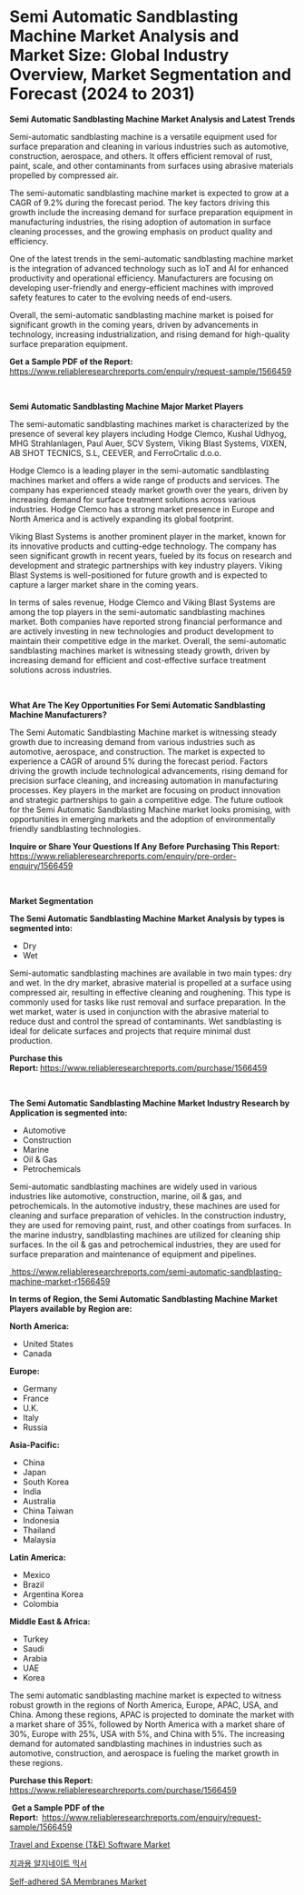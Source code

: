 <p><h1>Semi Automatic Sandblasting Machine Market Analysis and Market Size: Global Industry Overview, Market Segmentation and Forecast (2024 to 2031)</h1></p><p><strong>Semi Automatic Sandblasting Machine Market Analysis and Latest Trends</strong></p>
<p><p>Semi-automatic sandblasting machine is a versatile equipment used for surface preparation and cleaning in various industries such as automotive, construction, aerospace, and others. It offers efficient removal of rust, paint, scale, and other contaminants from surfaces using abrasive materials propelled by compressed air.</p><p>The semi-automatic sandblasting machine market is expected to grow at a CAGR of 9.2% during the forecast period. The key factors driving this growth include the increasing demand for surface preparation equipment in manufacturing industries, the rising adoption of automation in surface cleaning processes, and the growing emphasis on product quality and efficiency.</p><p>One of the latest trends in the semi-automatic sandblasting machine market is the integration of advanced technology such as IoT and AI for enhanced productivity and operational efficiency. Manufacturers are focusing on developing user-friendly and energy-efficient machines with improved safety features to cater to the evolving needs of end-users.</p><p>Overall, the semi-automatic sandblasting machine market is poised for significant growth in the coming years, driven by advancements in technology, increasing industrialization, and rising demand for high-quality surface preparation equipment.</p></p>
<p><strong>Get a Sample PDF of the Report:&nbsp;</strong> <a href="https://www.reliableresearchreports.com/enquiry/request-sample/1566459">https://www.reliableresearchreports.com/enquiry/request-sample/1566459</a></p>
<p>&nbsp;</p>
<p><strong>Semi Automatic Sandblasting Machine Major Market Players</strong></p>
<p><p>The semi-automatic sandblasting machines market is characterized by the presence of several key players including Hodge Clemco, Kushal Udhyog, MHG Strahlanlagen, Paul Auer, SCV System, Viking Blast Systems, VIXEN, AB SHOT TECNICS, S.L, CEEVER, and FerroCrtalic d.o.o. </p><p>Hodge Clemco is a leading player in the semi-automatic sandblasting machines market and offers a wide range of products and services. The company has experienced steady market growth over the years, driven by increasing demand for surface treatment solutions across various industries. Hodge Clemco has a strong market presence in Europe and North America and is actively expanding its global footprint.</p><p>Viking Blast Systems is another prominent player in the market, known for its innovative products and cutting-edge technology. The company has seen significant growth in recent years, fueled by its focus on research and development and strategic partnerships with key industry players. Viking Blast Systems is well-positioned for future growth and is expected to capture a larger market share in the coming years.</p><p>In terms of sales revenue, Hodge Clemco and Viking Blast Systems are among the top players in the semi-automatic sandblasting machines market. Both companies have reported strong financial performance and are actively investing in new technologies and product development to maintain their competitive edge in the market. Overall, the semi-automatic sandblasting machines market is witnessing steady growth, driven by increasing demand for efficient and cost-effective surface treatment solutions across industries.</p></p>
<p>&nbsp;</p>
<p><strong>What Are The Key Opportunities For Semi Automatic Sandblasting Machine Manufacturers?</strong></p>
<p><p>The Semi Automatic Sandblasting Machine market is witnessing steady growth due to increasing demand from various industries such as automotive, aerospace, and construction. The market is expected to experience a CAGR of around 5% during the forecast period. Factors driving the growth include technological advancements, rising demand for precision surface cleaning, and increasing automation in manufacturing processes. Key players in the market are focusing on product innovation and strategic partnerships to gain a competitive edge. The future outlook for the Semi Automatic Sandblasting Machine market looks promising, with opportunities in emerging markets and the adoption of environmentally friendly sandblasting technologies.</p></p>
<p><strong>Inquire or Share Your Questions If Any Before Purchasing This Report:</strong> <a href="https://www.reliableresearchreports.com/enquiry/pre-order-enquiry/1566459">https://www.reliableresearchreports.com/enquiry/pre-order-enquiry/1566459</a></p>
<p>&nbsp;</p>
<p><strong>Market Segmentation</strong></p>
<p><strong>The Semi Automatic Sandblasting Machine Market Analysis by types is segmented into:</strong></p>
<p><ul><li>Dry</li><li>Wet</li></ul></p>
<p><p>Semi-automatic sandblasting machines are available in two main types: dry and wet. In the dry market, abrasive material is propelled at a surface using compressed air, resulting in effective cleaning and roughening. This type is commonly used for tasks like rust removal and surface preparation. In the wet market, water is used in conjunction with the abrasive material to reduce dust and control the spread of contaminants. Wet sandblasting is ideal for delicate surfaces and projects that require minimal dust production.</p></p>
<p><strong>Purchase this Report:&nbsp;</strong><a href="https://www.reliableresearchreports.com/purchase/1566459">https://www.reliableresearchreports.com/purchase/1566459</a></p>
<p>&nbsp;</p>
<p><strong>The Semi Automatic Sandblasting Machine Market Industry Research by Application is segmented into:</strong></p>
<p><ul><li>Automotive</li><li>Construction</li><li>Marine</li><li>Oil & Gas</li><li>Petrochemicals</li></ul></p>
<p><p>Semi-automatic sandblasting machines are widely used in various industries like automotive, construction, marine, oil & gas, and petrochemicals. In the automotive industry, these machines are used for cleaning and surface preparation of vehicles. In the construction industry, they are used for removing paint, rust, and other coatings from surfaces. In the marine industry, sandblasting machines are utilized for cleaning ship surfaces. In the oil & gas and petrochemical industries, they are used for surface preparation and maintenance of equipment and pipelines.</p></p>
<p><a href="https://www.reliableresearchreports.com/semi-automatic-sandblasting-machine-market-r1566459">&nbsp;https://www.reliableresearchreports.com/semi-automatic-sandblasting-machine-market-r1566459</a></p>
<p><strong>In terms of Region, the Semi Automatic Sandblasting Machine Market Players available by Region are:</strong></p>
<p>
    <p> <strong> North America: </strong>
        <ul>
            <li>United States</li>
            <li>Canada</li>
        </ul>
        </p> 
    <p> <strong> Europe: </strong>
        <ul>
            <li>Germany</li>
            <li>France</li>
            <li>U.K.</li>
            <li>Italy</li>
            <li>Russia</li>
        </ul>
        </p> 
    <p> <strong> Asia-Pacific: </strong>
        <ul>
            <li>China</li>
            <li>Japan</li>
            <li>South Korea</li>
            <li>India</li>
            <li>Australia</li>
            <li>China Taiwan</li>
            <li>Indonesia</li>
            <li>Thailand</li>
            <li>Malaysia</li>
        </ul>
        </p> 
    <p> <strong> Latin America: </strong>
        <ul>
            <li>Mexico</li>
            <li>Brazil</li>
            <li>Argentina Korea</li>
            <li>Colombia</li>
        </ul>
        </p> 
    <p> <strong> Middle East & Africa: </strong>
        <ul>
            <li>Turkey</li>
            <li>Saudi</li>
            <li>Arabia</li>
            <li>UAE</li>
            <li>Korea</li>
        </ul>
    </p>
    </p>
<p><p>The semi automatic sandblasting machine market is expected to witness robust growth in the regions of North America, Europe, APAC, USA, and China. Among these regions, APAC is projected to dominate the market with a market share of 35%, followed by North America with a market share of 30%, Europe with 25%, USA with 5%, and China with 5%. The increasing demand for automated sandblasting machines in industries such as automotive, construction, and aerospace is fueling the market growth in these regions.</p></p>
<p><strong>Purchase this Report: </strong><a href="https://www.reliableresearchreports.com/purchase/1566459">https://www.reliableresearchreports.com/purchase/1566459</a></p>
<p>&nbsp;<strong>Get a Sample PDF of the Report:&nbsp;&nbsp;</strong><a href="https://www.reliableresearchreports.com/enquiry/request-sample/1566459">https://www.reliableresearchreports.com/enquiry/request-sample/1566459</a></p>
<p><strong></strong></p>
<p><p><a href="https://medium.com/@jewelmohr52/travel-and-expense-t-e-software-market-size-share-analysis-growth-trends-forecasts-2024-b291c74057b9">Travel and Expense (T&E) Software Market</a></p><p><a href="https://github.com/nicholasellison0076890/Market-Research-Report-List-1/blob/main/1184253126218.md">치과용 알지네이트 믹서</a></p><p><a href="https://medium.com/@tiannaorton6767/self-adhered-sa-membranes-market-size-is-growing-at-cagr-of-6-2-630b0330781f">Self-adhered SA Membranes Market</a></p></p>
